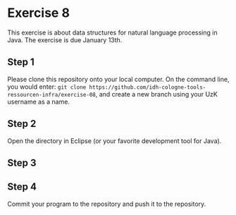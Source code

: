 # Exercise 8

This exercise is about data structures for natural language processing in Java.
The exercise is due January 13th.

## Step 1

Please clone this repository onto your local computer. On the command line, you would enter: `git clone https://github.com/idh-cologne-tools-ressourcen-infra/exercise-08`, and create a new branch using your UzK username as a name.

## Step 2

Open the directory in Eclipse (or your favorite development tool for Java). 

## Step 3


## Step 4

Commit your program to the repository and push it to the repository.